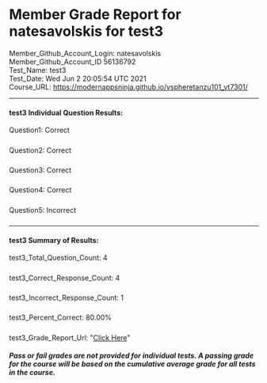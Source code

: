 # Member Grade Report for natesavolskis for test3  
   
Member_Github_Account_Login: natesavolskis  
Member_Github_Account_ID 56136792  
Test_Name: test3  
Test_Date: Wed Jun  2 20:05:54 UTC 2021  
Course_URL: https://modernappsninja.github.io/vspheretanzu101_vt7301/  
   
---  
#### test3 Individual Question Results:  
Question1: Correct  
#####  
Question2: Correct  
#####  
Question3: Correct  
#####  
Question4: Correct  
#####  
Question5: Incorrect  
#####  
---  
#### test3 Summary of Results:  
test3_Total_Question_Count: 4  
#####  
test3_Correct_Response_Count: 4  
#####  
test3_Incorrect_Response_Count: 1  
#####  
test3_Percent_Correct: 80.00%  
#####  
test3_Grade_Report_Url: "[Click Here](https://github.com/modernappsninjas/natesavolskis/blob/main/static/userdata/courses/vspheretanzu101_vt7301/grade_report.pr342.test3.md)"
##### Pass or fail grades are not provided for individual tests. A passing grade for the course will be based on the cumulative average grade for all tests in the course.  
